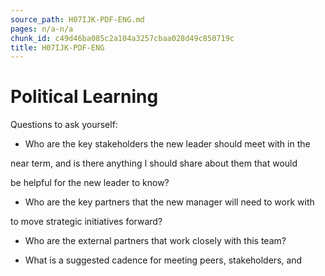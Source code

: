 ```yaml
---
source_path: H07IJK-PDF-ENG.md
pages: n/a-n/a
chunk_id: c49d46ba085c2a104a3257cbaa028d49c850719c
title: H07IJK-PDF-ENG
---
```

# Political Learning

Questions to ask yourself:

- Who are the key stakeholders the new leader should meet with in the

near term, and is there anything I should share about them that would

be helpful for the new leader to know?

- Who are the key partners that the new manager will need to work with

to move strategic initiatives forward?

- Who are the external partners that work closely with this team?

- What is a suggested cadence for meeting peers, stakeholders, and
